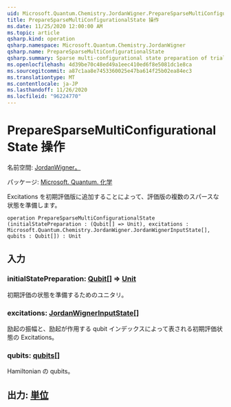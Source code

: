 ```yaml
---
uid: Microsoft.Quantum.Chemistry.JordanWigner.PrepareSparseMultiConfigurationalState
title: PrepareSparseMultiConfigurationalState 操作
ms.date: 11/25/2020 12:00:00 AM
ms.topic: article
qsharp.kind: operation
qsharp.namespace: Microsoft.Quantum.Chemistry.JordanWigner
qsharp.name: PrepareSparseMultiConfigurationalState
qsharp.summary: Sparse multi-configurational state preparation of trial state by adding excitations to initial trial state.
ms.openlocfilehash: 4d39be70c48ed49a1eec410ed6f8e5081dc1e8ca
ms.sourcegitcommit: a87c1aa8e7453360025e47ba614f25b02ea84ec3
ms.translationtype: MT
ms.contentlocale: ja-JP
ms.lasthandoff: 11/26/2020
ms.locfileid: "96224770"
---
```

# <a name="preparesparsemulticonfigurationalstate-operation"></a>PrepareSparseMultiConfigurationalState 操作

名前空間: [JordanWigner。](xref:Microsoft.Quantum.Chemistry.JordanWigner)

パッケージ: [Microsoft. Quantum. 化学](https://nuget.org/packages/Microsoft.Quantum.Chemistry)


Excitations を初期評価版に追加することによって、評価版の複数のスパースな状態を準備します。

```qsharp
operation PrepareSparseMultiConfigurationalState (initialStatePreparation : (Qubit[] => Unit), excitations : Microsoft.Quantum.Chemistry.JordanWigner.JordanWignerInputState[], qubits : Qubit[]) : Unit
```


## <a name="input"></a>入力

### <a name="initialstatepreparation--qubit--unit"></a>initialStatePreparation: [Qubit](xref:microsoft.quantum.lang-ref.qubit)[] => [Unit](xref:microsoft.quantum.lang-ref.unit) 

初期評価の状態を準備するためのユニタリ。


### <a name="excitations--jordanwignerinputstate"></a>excitations: [JordanWignerInputState](xref:Microsoft.Quantum.Chemistry.JordanWigner.JordanWignerInputState)[]

励起の振幅と、励起が作用する qubit インデックスによって表される初期評価状態の Excitations。


### <a name="qubits--qubit"></a>qubits: [qubits](xref:microsoft.quantum.lang-ref.qubit)[]

Hamiltonian の qubits。



## <a name="output--unit"></a>出力: [単位](xref:microsoft.quantum.lang-ref.unit)

